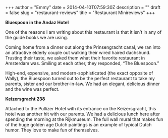 +++
author = "Emmy"
date = 2014-04-10T07:59:30Z
description = ""
draft = false
slug = "restaurant-reviews"
title = "Restaurant Minireviews"
+++


**Bluespoon in the Andaz Hotel**

One of the reasons I am writing about this restaurant is that it isn’t in any of the guide books we are using.

Coming home from a dinner out along the Prinsengracht canal, we ran into an attractive elderly couple out walking their wired haired dachshund. Trusting their taste, we asked them what their favorite restaurant in Amsterdam was. Smiling at each other, they responded, “The Bluespoon.”

High-end, expensive, and modern-sophisticated (the exact opposite of Wally), the Bluespoon turned out to be the perfect restaurant to take my parents, sister and our brother-in-law. We had an elegant, delicious dinner and the wine was perfect.


**Keizersgracht 238**

Attached to the Pullizer Hotel with its entrance on the Keizersgracht, this hotel was another hit with our parents. We had a delicious lunch here after spending the morning at the Rijkmuseum. The full wall mural that makes fun of the huge golden age Dutch paintings is an example of typical Dutch humor. They love to make fun of themselves.

